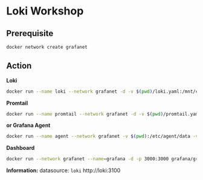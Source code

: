 # Loki Workshop

## Prerequisite
```bash
docker network create grafanet
```

## Action
**Loki**
```bash
docker run --name loki --network grafanet -d -v $(pwd)/loki.yaml:/mnt/config/loki.yaml -p 3100:3100 grafana/loki:2.9.1 -config.file=/mnt/config/loki.yaml
```

**Promtail**
```bash
docker run --name promtail --network grafanet -d -v $(pwd)/promtail.yaml:/mnt/config/promtail.yaml -v $(pwd)/log:/var/log --link loki grafana/promtail:2.9.1 -config.file=/mnt/config/promtail.yaml
```

**or Grafana Agent**
```bash
docker run --name agent --network grafanet -v $(pwd):/etc/agent/data -v $(pwd)/agent.yaml:/etc/agent/agent.yaml grafana/agent:v0.38.1
```

**Dashboard**
```bash
docker run --network grafanet --name=grafana -d -p 3000:3000 grafana/grafana
```

**Information:**
datasource: `loki`
http://loki:3100
